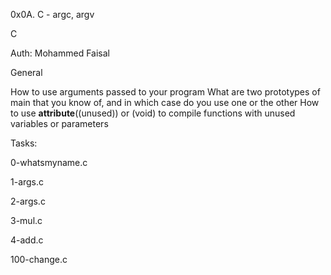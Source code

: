 0x0A. C - argc, argv

C

Auth: Mohammed Faisal

General

How to use arguments passed to your program
What are two prototypes of main that you know of, and in which case do you use one or the other
How to use __attribute__((unused)) or (void) to compile functions with unused variables or parameters

Tasks:

0-whatsmyname.c

1-args.c

2-args.c

3-mul.c

4-add.c

100-change.c
